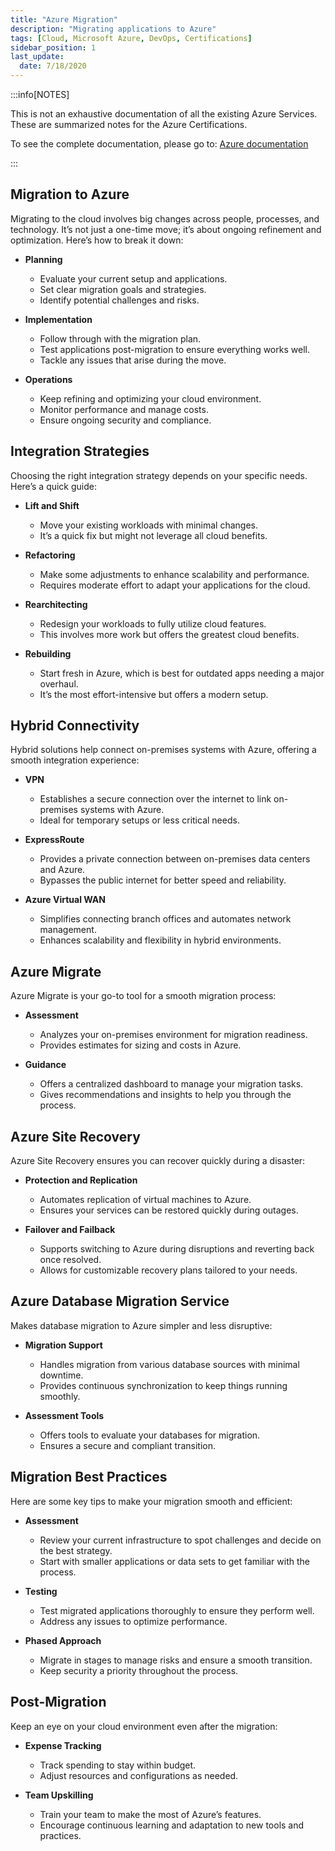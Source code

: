 ```yaml
---
title: "Azure Migration"
description: "Migrating applications to Azure"
tags: [Cloud, Microsoft Azure, DevOps, Certifications]
sidebar_position: 1
last_update:
  date: 7/18/2020
---
```



:::info[NOTES]

This is not an exhaustive documentation of all the existing Azure Services. These are summarized notes for the Azure Certifications.

To see the complete documentation, please go to: [Azure documentation](https://learn.microsoft.com/en-us/azure/?product=popular)

:::




## Migration to Azure

Migrating to the cloud involves big changes across people, processes, and technology. It’s not just a one-time move; it’s about ongoing refinement and optimization. Here’s how to break it down:

- **Planning**
  - Evaluate your current setup and applications.
  - Set clear migration goals and strategies.
  - Identify potential challenges and risks.

- **Implementation**
  - Follow through with the migration plan.
  - Test applications post-migration to ensure everything works well.
  - Tackle any issues that arise during the move.

- **Operations**
  - Keep refining and optimizing your cloud environment.
  - Monitor performance and manage costs.
  - Ensure ongoing security and compliance.

## Integration Strategies

Choosing the right integration strategy depends on your specific needs. Here’s a quick guide:

- **Lift and Shift**
  - Move your existing workloads with minimal changes.
  - It’s a quick fix but might not leverage all cloud benefits.

- **Refactoring**
  - Make some adjustments to enhance scalability and performance.
  - Requires moderate effort to adapt your applications for the cloud.

- **Rearchitecting**
  - Redesign your workloads to fully utilize cloud features.
  - This involves more work but offers the greatest cloud benefits.

- **Rebuilding**
  - Start fresh in Azure, which is best for outdated apps needing a major overhaul.
  - It’s the most effort-intensive but offers a modern setup.

## Hybrid Connectivity

Hybrid solutions help connect on-premises systems with Azure, offering a smooth integration experience:

- **VPN**
  - Establishes a secure connection over the internet to link on-premises systems with Azure.
  - Ideal for temporary setups or less critical needs.

- **ExpressRoute**
  - Provides a private connection between on-premises data centers and Azure.
  - Bypasses the public internet for better speed and reliability.

- **Azure Virtual WAN**
  - Simplifies connecting branch offices and automates network management.
  - Enhances scalability and flexibility in hybrid environments.

## Azure Migrate

Azure Migrate is your go-to tool for a smooth migration process:

- **Assessment**
  - Analyzes your on-premises environment for migration readiness.
  - Provides estimates for sizing and costs in Azure.

- **Guidance**
  - Offers a centralized dashboard to manage your migration tasks.
  - Gives recommendations and insights to help you through the process.

## Azure Site Recovery

Azure Site Recovery ensures you can recover quickly during a disaster:

- **Protection and Replication**
  - Automates replication of virtual machines to Azure.
  - Ensures your services can be restored quickly during outages.

- **Failover and Failback**
  - Supports switching to Azure during disruptions and reverting back once resolved.
  - Allows for customizable recovery plans tailored to your needs.

## Azure Database Migration Service

Makes database migration to Azure simpler and less disruptive:

- **Migration Support**
  - Handles migration from various database sources with minimal downtime.
  - Provides continuous synchronization to keep things running smoothly.

- **Assessment Tools**
  - Offers tools to evaluate your databases for migration.
  - Ensures a secure and compliant transition.

## Migration Best Practices

Here are some key tips to make your migration smooth and efficient:

- **Assessment**
  - Review your current infrastructure to spot challenges and decide on the best strategy.
  - Start with smaller applications or data sets to get familiar with the process.

- **Testing**
  - Test migrated applications thoroughly to ensure they perform well.
  - Address any issues to optimize performance.

- **Phased Approach**
  - Migrate in stages to manage risks and ensure a smooth transition.
  - Keep security a priority throughout the process.

## Post-Migration

Keep an eye on your cloud environment even after the migration:

- **Expense Tracking**
  - Track spending to stay within budget.
  - Adjust resources and configurations as needed.

- **Team Upskilling**
  - Train your team to make the most of Azure’s features.
  - Encourage continuous learning and adaptation to new tools and practices.